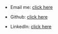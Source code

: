 * Email me: [click here](mailto:me@douglasbowen.com)

* Github: [click here](http://github.com/notdb)

* LinkedIn: [click here](https://www.linkedin.com/in/douglas-bowen-3a138741/)
